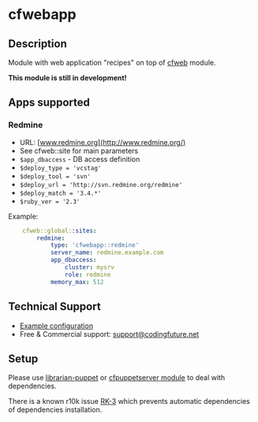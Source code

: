 # cfwebapp

## Description

Module with web application "recipes" on top of [cfweb](https://github.com/codingfuture/puppet-cfweb) module.

**This module is still in development!**

## Apps supported

### Redmine

* URL: [www.redmine.org](http://www.redmine.org/)
* See cfweb::site for main parameters
* `$app_dbaccess` - DB access definition
* `$deploy_type = 'vcstag'`
* `$deploy_tool = 'svn'`
* `$deploy_url = 'http://svn.redmine.org/redmine'`
* `$deploy_match = '3.4.*'`
* `$ruby_ver = '2.3'`

Example:

```yaml
    cfweb::global::sites:
        redmine:
            type: 'cfwebapp::redmine'
            server_name: redmine.example.com
            app_dbaccess:
                cluster: mysrv
                role: redmine
            memory_max: 512
```


## Technical Support

* [Example configuration](https://github.com/codingfuture/puppet-test)
* Free & Commercial support: [support@codingfuture.net](mailto:support@codingfuture.net)

## Setup

Please use [librarian-puppet](https://rubygems.org/gems/librarian-puppet/) or
[cfpuppetserver module](https://forge.puppetlabs.com/codingfuture/cfpuppetserver) to deal with dependencies.

There is a known r10k issue [RK-3](https://tickets.puppetlabs.com/browse/RK-3) which prevents
automatic dependencies of dependencies installation.
